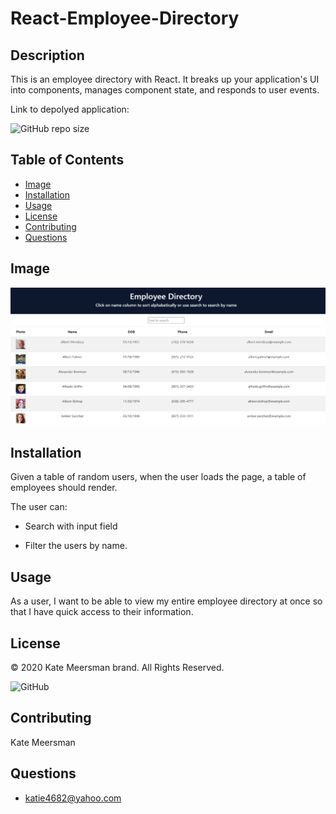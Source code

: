 # React-Employee-Directory

  ## Description
  This is an employee directory with React. It breaks up your application's UI into components, manages component state, and responds to user events.


  Link to depolyed application:


  ![GitHub repo size](https://img.shields.io/github/repo-size/kmeerman624/React-Employee-Directory)

  ## Table of Contents
  * [Image](#image)
  * [Installation](#installation)
  * [Usage](#usage)
  * [License](#license)
  * [Contributing](#contributing)
  * [Questions](#questions) 

  ## Image

  ![image of app](./public/directory.PNG)

  ## Installation
  Given a table of random users, when the user loads the page, a table of employees should render. 

  The user can:

  * Search with input field

  * Filter the users by name.

  ## Usage
  As a user, I want to be able to view my entire employee directory at once so that I have quick access to their information.

  ## License
  © 2020 Kate Meersman brand. All Rights Reserved.

  ![GitHub](https://img.shields.io/github/license/kmeerman624/React-Employee-Directory)

  ## Contributing
  Kate Meersman

  ## Questions
  * katie4682@yahoo.com